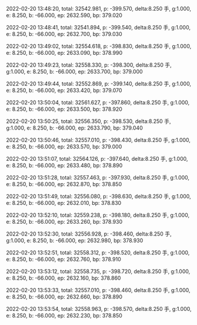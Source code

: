 2022-02-20 13:48:20, total: 32542.981, p: -399.570, delta:8.250 手, g:1.000, e: 8.250, b: -66.000, ep: 2632.590, bp: 379.020

2022-02-20 13:48:41, total: 32541.894, p: -399.540, delta:8.250 手, g:1.000, e: 8.250, b: -66.000, ep: 2632.700, bp: 379.030

2022-02-20 13:49:02, total: 32554.618, p: -398.830, delta:8.250 手, g:1.000, e: 8.250, b: -66.000, ep: 2633.090, bp: 378.990

2022-02-20 13:49:23, total: 32558.330, p: -398.300, delta:8.250 手, g:1.000, e: 8.250, b: -66.000, ep: 2633.700, bp: 379.000

2022-02-20 13:49:44, total: 32552.869, p: -399.140, delta:8.250 手, g:1.000, e: 8.250, b: -66.000, ep: 2633.420, bp: 379.070

2022-02-20 13:50:04, total: 32561.627, p: -397.860, delta:8.250 手, g:1.000, e: 8.250, b: -66.000, ep: 2633.500, bp: 378.920

2022-02-20 13:50:25, total: 32556.350, p: -398.530, delta:8.250 手, g:1.000, e: 8.250, b: -66.000, ep: 2633.790, bp: 379.040

2022-02-20 13:50:46, total: 32557.010, p: -398.430, delta:8.250 手, g:1.000, e: 8.250, b: -66.000, ep: 2633.570, bp: 379.000

2022-02-20 13:51:07, total: 32564.126, p: -397.640, delta:8.250 手, g:1.000, e: 8.250, b: -66.000, ep: 2633.480, bp: 378.890

2022-02-20 13:51:28, total: 32557.463, p: -397.930, delta:8.250 手, g:1.000, e: 8.250, b: -66.000, ep: 2632.870, bp: 378.850

2022-02-20 13:51:49, total: 32556.080, p: -398.630, delta:8.250 手, g:1.000, e: 8.250, b: -66.000, ep: 2632.010, bp: 378.830

2022-02-20 13:52:10, total: 32559.238, p: -398.180, delta:8.250 手, g:1.000, e: 8.250, b: -66.000, ep: 2633.260, bp: 378.930

2022-02-20 13:52:30, total: 32556.928, p: -398.460, delta:8.250 手, g:1.000, e: 8.250, b: -66.000, ep: 2632.980, bp: 378.930

2022-02-20 13:52:51, total: 32558.312, p: -398.520, delta:8.250 手, g:1.000, e: 8.250, b: -66.000, ep: 2632.760, bp: 378.910

2022-02-20 13:53:12, total: 32558.735, p: -398.720, delta:8.250 手, g:1.000, e: 8.250, b: -66.000, ep: 2632.160, bp: 378.860

2022-02-20 13:53:33, total: 32557.010, p: -398.460, delta:8.250 手, g:1.000, e: 8.250, b: -66.000, ep: 2632.660, bp: 378.890

2022-02-20 13:53:54, total: 32558.963, p: -398.570, delta:8.250 手, g:1.000, e: 8.250, b: -66.000, ep: 2632.230, bp: 378.850